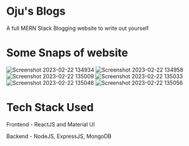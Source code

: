 # Oju's Blogs
A full MERN Stack Blogging website to write out yourself

# Some Snaps of website

![Screenshot 2023-02-22 134934](https://user-images.githubusercontent.com/90605717/220563677-98dd7966-6f2d-48a6-89b8-884db5e38deb.png)
![Screenshot 2023-02-22 134958](https://user-images.githubusercontent.com/90605717/220563681-b91c4356-e839-4e99-9c8d-f8f4d635c57c.png)
![Screenshot 2023-02-22 135009](https://user-images.githubusercontent.com/90605717/220563702-07543b46-54d8-4925-91c8-a89d6042309a.png)
![Screenshot 2023-02-22 135033](https://user-images.githubusercontent.com/90605717/220563731-d0ab435b-f165-416c-b7d0-5963f942d458.png)
![Screenshot 2023-02-22 135046](https://user-images.githubusercontent.com/90605717/220563748-993929d0-6ba5-4b7a-9631-e75c9d7cbc52.png)
![Screenshot 2023-02-22 135056](https://user-images.githubusercontent.com/90605717/220563760-257209c7-a8d8-458e-95b2-54477b62e1b2.png)

# Tech Stack Used
Frontend - ReactJS and Material UI

Backend - NodeJS, ExpressJS, MongoDB

